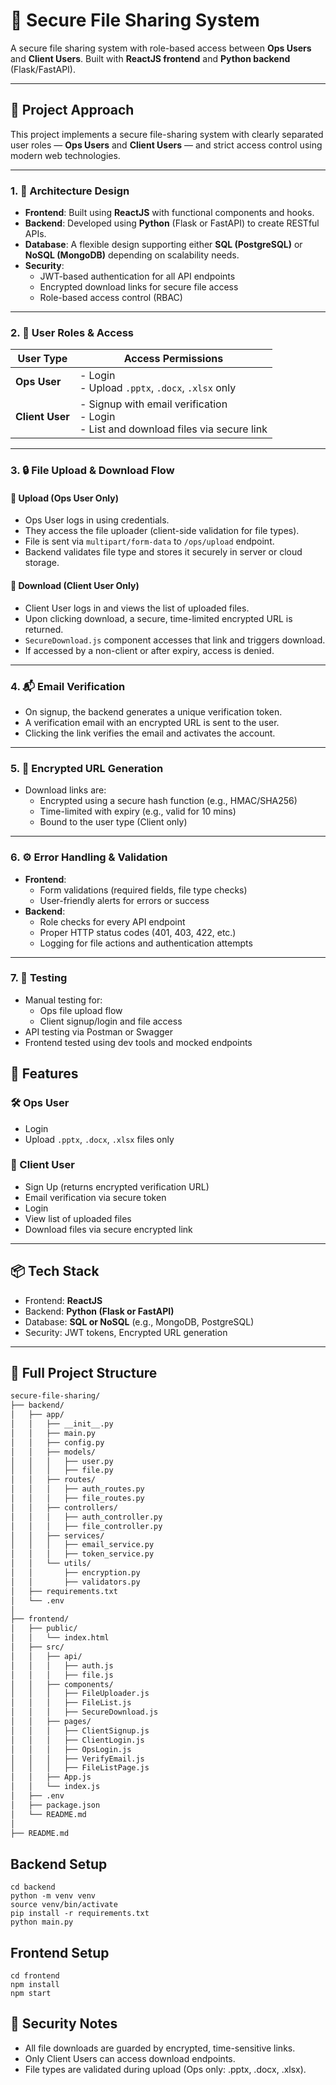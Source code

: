 # 🔐 Secure File Sharing System

A secure file sharing system with role-based access between **Ops Users** and **Client Users**. Built with **ReactJS frontend** and **Python backend** (Flask/FastAPI).

---
## 🚧 Project Approach

This project implements a secure file-sharing system with clearly separated user roles — **Ops Users** and **Client Users** — and strict access control using modern web technologies.

---

### 1. 🧱 Architecture Design

- **Frontend**: Built using **ReactJS** with functional components and hooks.
- **Backend**: Developed using **Python** (Flask or FastAPI) to create RESTful APIs.
- **Database**: A flexible design supporting either **SQL (PostgreSQL)** or **NoSQL (MongoDB)** depending on scalability needs.
- **Security**:
  - JWT-based authentication for all API endpoints
  - Encrypted download links for secure file access
  - Role-based access control (RBAC)

---

### 2. 👤 User Roles & Access

| User Type     | Access Permissions                                  |
|---------------|-----------------------------------------------------|
| **Ops User**  | - Login<br>- Upload `.pptx`, `.docx`, `.xlsx` only |
| **Client User** | - Signup with email verification<br>- Login<br>- List and download files via secure link |

---

### 3. 🔒 File Upload & Download Flow

#### 🔼 Upload (Ops User Only)

- Ops User logs in using credentials.
- They access the file uploader (client-side validation for file types).
- File is sent via `multipart/form-data` to `/ops/upload` endpoint.
- Backend validates file type and stores it securely in server or cloud storage.

#### 🔽 Download (Client User Only)

- Client User logs in and views the list of uploaded files.
- Upon clicking download, a secure, time-limited encrypted URL is returned.
- `SecureDownload.js` component accesses that link and triggers download.
- If accessed by a non-client or after expiry, access is denied.

---

### 4. 📬 Email Verification

- On signup, the backend generates a unique verification token.
- A verification email with an encrypted URL is sent to the user.
- Clicking the link verifies the email and activates the account.

---

### 5. 🔐 Encrypted URL Generation

- Download links are:
  - Encrypted using a secure hash function (e.g., HMAC/SHA256)
  - Time-limited with expiry (e.g., valid for 10 mins)
  - Bound to the user type (Client only)

---

### 6. ⚙️ Error Handling & Validation

- **Frontend**:
  - Form validations (required fields, file type checks)
  - User-friendly alerts for errors or success
- **Backend**:
  - Role checks for every API endpoint
  - Proper HTTP status codes (401, 403, 422, etc.)
  - Logging for file actions and authentication attempts

---

### 7. 🧪 Testing

- Manual testing for:
  - Ops file upload flow
  - Client signup/login and file access
- API testing via Postman or Swagger
- Frontend tested using dev tools and mocked endpoints

## 📁 Features

### 🛠 Ops User
- Login
- Upload `.pptx`, `.docx`, `.xlsx` files only

### 👤 Client User
- Sign Up (returns encrypted verification URL)
- Email verification via secure token
- Login
- View list of uploaded files
- Download files via secure encrypted link

---

## 📦 Tech Stack

- Frontend: **ReactJS**
- Backend: **Python (Flask or FastAPI)**
- Database: **SQL or NoSQL** (e.g., MongoDB, PostgreSQL)
- Security: JWT tokens, Encrypted URL generation

---

## 📁 Full Project Structure

```bash
secure-file-sharing/
├── backend/
│   ├── app/
│   │   ├── __init__.py
│   │   ├── main.py
│   │   ├── config.py
│   │   ├── models/
│   │   │   ├── user.py
│   │   │   ├── file.py
│   │   ├── routes/
│   │   │   ├── auth_routes.py
│   │   │   ├── file_routes.py
│   │   ├── controllers/
│   │   │   ├── auth_controller.py
│   │   │   ├── file_controller.py
│   │   ├── services/
│   │   │   ├── email_service.py
│   │   │   ├── token_service.py
│   │   └── utils/
│   │       ├── encryption.py
│   │       ├── validators.py
│   ├── requirements.txt
│   └── .env
│
├── frontend/
│   ├── public/
│   │   └── index.html
│   ├── src/
│   │   ├── api/
│   │   │   ├── auth.js
│   │   │   ├── file.js
│   │   ├── components/
│   │   │   ├── FileUploader.js
│   │   │   ├── FileList.js
│   │   │   ├── SecureDownload.js
│   │   ├── pages/
│   │   │   ├── ClientSignup.js
│   │   │   ├── ClientLogin.js
│   │   │   ├── OpsLogin.js
│   │   │   ├── VerifyEmail.js
│   │   │   ├── FileListPage.js
│   │   ├── App.js
│   │   └── index.js
│   ├── .env
│   ├── package.json
│   └── README.md
│
├── README.md
```

## Backend Setup
```base
cd backend
python -m venv venv
source venv/bin/activate
pip install -r requirements.txt
python main.py
```

## Frontend Setup
```base
cd frontend
npm install
npm start
```
## 🔐 Security Notes

- All file downloads are guarded by encrypted, time-sensitive links.
- Only Client Users can access download endpoints.
- File types are validated during upload (Ops only: .pptx, .docx, .xlsx).
